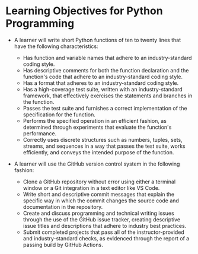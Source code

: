 # Learning Objectives for Python Programming

- A learner will write short Python functions of ten to twenty lines that have
  the following characteristics:
  - Has function and variable names that adhere to an industry-standard coding
    style.
  - Has descriptive comments for both the function declaration and the
    function's code that adhere to an industry-standard coding style.
  - Has a format that adheres to an industry-standard coding style.
  - Has a high-coverage test suite, written with an industry-standard framework,
    that effectively exercises the statements and branches in the function.
  - Passes the test suite and furnishes a correct implementation of the
    specification for the function.
  - Performs the specified operation in an efficient fashion, as determined
    through experiments that evaluate the function's performance.
  - Correctly uses discrete structures such as numbers, tuples, sets, streams,
    and sequences in a way that passes the test suite, works efficiently, and
    conveys the intended purpose of the function.

- A learner will use the GitHub version control system in the following fashion:
  - Clone a GitHub repository without error using either a terminal window or a
    Git integration in a text editor like VS Code.
  - Write short and descriptive commit messages that explain the specific way in
    which the commit changes the source code and documentation in the
    repository.
  - Create and discuss programming and technical writing issues through the use
    of the GitHub issue tracker, creating descriptive issue titles and
    descriptions that adhere to industry best practices.
  - Submit completed projects that pass all of the instructor-provided and
    industry-standard checks, as evidenced through the report of a passing build
    by GitHub Actions.
